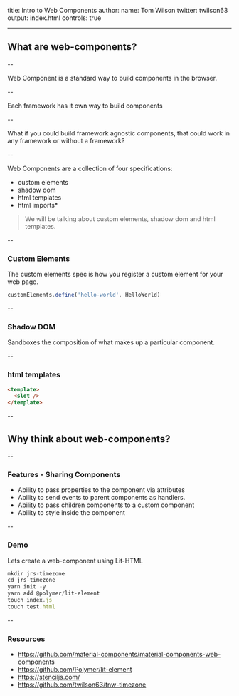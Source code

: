 title: Intro to Web Components
author:
name: Tom Wilson
twitter: twilson63
output: index.html
controls: true

---

## What are web-components?

--

Web Component is a standard way to build components in the browser.

--

Each framework has it own way to build components

--

What if you could build
framework agnostic components, that could work in any framework or without a framework?

--

Web Components are a collection of four specifications:

* custom elements
* shadow dom
* html templates
* html imports\*

> We will be talking about custom elements, shadow dom and html templates.

--

### Custom Elements

The custom elements spec is how you register a custom element for your web page.

```js
customElements.define('hello-world', HelloWorld)
```

--

### Shadow DOM

Sandboxes the composition of what makes up a particular component.

--

### html templates

```html
<template>
  <slot />
</template>
```

--

## Why think about web-components?

--

### Features - Sharing Components

* Ability to pass properties to the component via attributes
* Ability to send events to parent components as handlers.
* Ability to pass children components to a custom component
* Ability to style inside the component

--

### Demo

Lets create a web-component using Lit-HTML

```js
mkdir jrs-timezone
cd jrs-timezone
yarn init -y
yarn add @polymer/lit-element
touch index.js
touch test.html
```

--

### Resources

* https://github.com/material-components/material-components-web-components
* https://github.com/Polymer/lit-element
* https://stenciljs.com/
* https://github.com/twilson63/tnw-timezone
